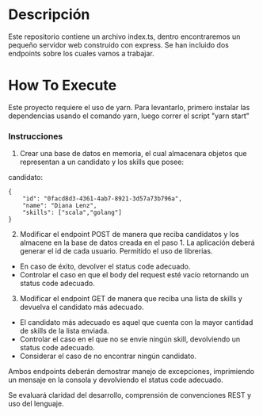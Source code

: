 # Descripción #
Este repositorio contiene un archivo index.ts, dentro encontraremos un pequeño servidor web construido con express. Se han incluido dos endpoints sobre los cuales vamos a trabajar.

# How To Execute #

Este proyecto requiere el uso de yarn. Para levantarlo, primero instalar las dependencias usando el comando yarn, luego correr el script "yarn start"

### Instrucciones ###

1. Crear una base de datos en memoria, el cual almacenara objetos que representan a un candidato y los skills que posee:

candidato:

    {
        "id": "0facd8d3-4361-4ab7-8921-3d57a73b796a",
        "name": "Diana Lenz",
        "skills": ["scala","golang"]
    }


2. Modificar el endpoint POST de manera que reciba candidatos y los almacene en la base de datos creada en el paso 1. La aplicación deberá generar el id de cada usuario. Permitido el uso de librerias.

* En caso de éxito, devolver el status code adecuado. 
* Controlar el caso en que el body del request esté vacío retornando un status code adecuado.

3. Modificar el endpoint GET de manera que reciba una lista de skills y devuelva el candidato más adecuado.

* El candidato más adecuado es aquel que cuenta con la mayor cantidad de skills de la lista enviada.
* Controlar el caso en el que no se envíe ningún skill, devolviendo un status code adecuado.
* Considerar el caso de no encontrar ningún candidato.

Ambos endpoints deberán demostrar manejo de excepciones, imprimiendo un mensaje en la consola y devolviendo el status code adecuado.

Se evaluará claridad del desarrollo, comprensión de convenciones REST y uso del lenguaje.
